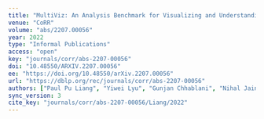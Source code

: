 ```yaml
---
title: "MultiViz: An Analysis Benchmark for Visualizing and Understanding Multimodal Models."
venue: "CoRR"
volume: "abs/2207.00056"
year: 2022
type: "Informal Publications"
access: "open"
key: "journals/corr/abs-2207-00056"
doi: "10.48550/ARXIV.2207.00056"
ee: "https://doi.org/10.48550/arXiv.2207.00056"
url: "https://dblp.org/rec/journals/corr/abs-2207-00056"
authors: ["Paul Pu Liang", "Yiwei Lyu", "Gunjan Chhablani", "Nihal Jain", "Zihao Deng", "Xingbo Wang", "Louis-Philippe Morency", "Ruslan Salakhutdinov"]
sync_version: 3
cite_key: "journals/corr/abs-2207-00056/Liang/2022"
---
```

